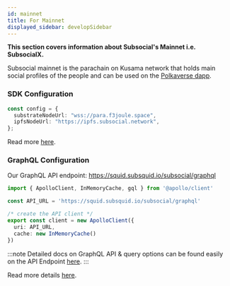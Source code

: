 ```yaml
---
id: mainnet
title: For Mainnet
displayed_sidebar: developSidebar
---
```


**This section covers information about Subsocial's Mainnet i.e. SubsocialX.**

Subsocial mainnet is the parachain on Kusama network that holds main social profiles of the people and can be used on the [Polkaverse dapp](https://polkaverse.com). 

### SDK Configuration

```ts
const config = {
  substrateNodeUrl: "wss://para.f3joule.space",
  ipfsNodeUrl: "https://ipfs.subsocial.network",
};
```

Read more [here](/docs/develop/sdk/configuration).

### GraphQL Configuration

Our GraphQL API endpoint: 
https://squid.subsquid.io/subsocial/graphql

```ts
import { ApolloClient, InMemoryCache, gql } from '@apollo/client'

const API_URL = 'https://squid.subsquid.io/subsocial/graphql'

/* create the API client */
export const client = new ApolloClient({
  uri: API_URL,
  cache: new InMemoryCache()
})
```

:::note
Detailed docs on GraphQL API & query options can be found easily on the API Endpoint [here](https://squid.subsquid.io/subsocial/graphql).
:::

Read more details [here](/docs/develop/subsocial-graqhql).

